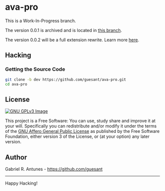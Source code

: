 # ava-pro

This is a Work-In-Progress branch.

The version 0.0.1 is archived and is located in [this branch](https://github.com/guesant/ava-pro/tree/0.0.1).

The version 0.0.2 will be a full extension rewrite. Learn more [here](https://github.com/guesant/ava-pro/issues/11).

## Hacking

### Getting the Source Code

```sh
git clone -b dev https://github.com/guesant/ava-pro.git
cd ava-pro
```

## License

[![GNU GPLv3 Image](https://www.gnu.org/graphics/gplv3-127x51.png)](http://www.gnu.org/licenses/gpl-3.0.en.html)

This project is a Free Software: You can use, study share and improve it at your
will. Specifically you can redistribute and/or modify it under the terms of the
[GNU Affero General Public License](https://www.gnu.org/licenses/agpl-3.0.html) as
published by the Free Software Foundation, either version 3 of the License, or
(at your option) any later version.

## Author

Gabriel R. Antunes - <https://github.com/guesant>

---

Happy Hacking!
